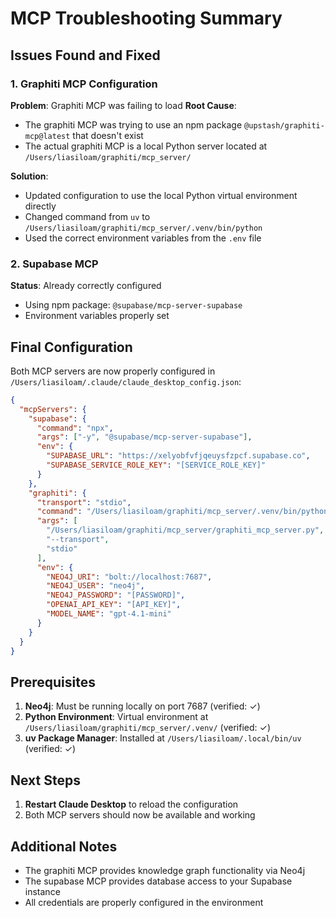 # MCP Troubleshooting Summary

## Issues Found and Fixed

### 1. Graphiti MCP Configuration
**Problem**: Graphiti MCP was failing to load
**Root Cause**: 
- The graphiti MCP was trying to use an npm package `@upstash/graphiti-mcp@latest` that doesn't exist
- The actual graphiti MCP is a local Python server located at `/Users/liasiloam/graphiti/mcp_server/`

**Solution**:
- Updated configuration to use the local Python virtual environment directly
- Changed command from `uv` to `/Users/liasiloam/graphiti/mcp_server/.venv/bin/python`
- Used the correct environment variables from the `.env` file

### 2. Supabase MCP
**Status**: Already correctly configured
- Using npm package: `@supabase/mcp-server-supabase`
- Environment variables properly set

## Final Configuration

Both MCP servers are now properly configured in `/Users/liasiloam/.claude/claude_desktop_config.json`:

```json
{
  "mcpServers": {
    "supabase": {
      "command": "npx",
      "args": ["-y", "@supabase/mcp-server-supabase"],
      "env": {
        "SUPABASE_URL": "https://xelyobfvfjqeuysfzpcf.supabase.co",
        "SUPABASE_SERVICE_ROLE_KEY": "[SERVICE_ROLE_KEY]"
      }
    },
    "graphiti": {
      "transport": "stdio",
      "command": "/Users/liasiloam/graphiti/mcp_server/.venv/bin/python",
      "args": [
        "/Users/liasiloam/graphiti/mcp_server/graphiti_mcp_server.py",
        "--transport",
        "stdio"
      ],
      "env": {
        "NEO4J_URI": "bolt://localhost:7687",
        "NEO4J_USER": "neo4j",
        "NEO4J_PASSWORD": "[PASSWORD]",
        "OPENAI_API_KEY": "[API_KEY]",
        "MODEL_NAME": "gpt-4.1-mini"
      }
    }
  }
}
```

## Prerequisites

1. **Neo4j**: Must be running locally on port 7687 (verified: ✓)
2. **Python Environment**: Virtual environment at `/Users/liasiloam/graphiti/mcp_server/.venv/` (verified: ✓)
3. **uv Package Manager**: Installed at `/Users/liasiloam/.local/bin/uv` (verified: ✓)

## Next Steps

1. **Restart Claude Desktop** to reload the configuration
2. Both MCP servers should now be available and working

## Additional Notes

- The graphiti MCP provides knowledge graph functionality via Neo4j
- The supabase MCP provides database access to your Supabase instance
- All credentials are properly configured in the environment